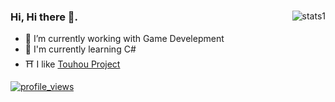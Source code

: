 <div class=stats>
    <img
     alt=stats1
     align=right
     style="object-fit: none; object-position: 0 -50px;"
     src=https://github-readme-stats.vercel.app/api?username=JoaoCamo&count_private=true&show_icons=true&theme=tokyonight>
  <h3>Hi, Hi there 🤗.</a></h3>
  <ul>
    <li>🔭 I’m currently working with Game Develepment</li>
    <li>🌱 I'm currently learning C#</li>
    <li>⛩️ I like <a href="https://en.touhouwiki.net">Touhou Project</a></li>
  </ul>
</div>

<div class=badges align=left>
    <a href=https://github.com/JoaoCamo>
      <img
       alt=profile_views
       align=center
       style="margin-right: 20px; margin-bottom: -10px"
       src=https://komarev.com/ghpvc/?username=JoaoCamo&style=flat&color=brightgreen>
    </a> 
</div>
